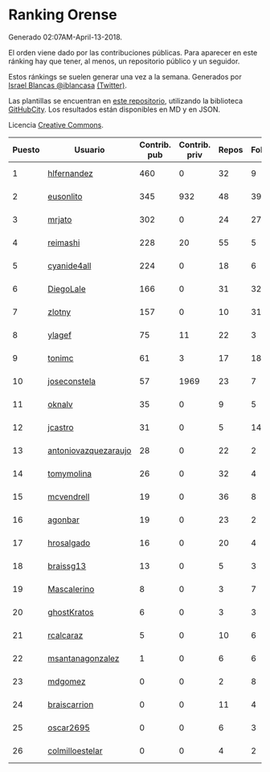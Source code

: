 # Ranking Orense

Generado 02:07AM-April-13-2018.

El orden viene dado por las contribuciones públicas. Para aparecer en este ránking hay que tener, al menos, un repositorio público y un seguidor.

Estos ránkings se suelen generar una vez a la semana. Generados por [Israel Blancas @iblancasa](https://github.com/iblancasa/) [(Twitter)](https://twitter.com/iblancasa).

Las plantillas se encuentran en [este repositorio](https://github.com/iblancasa/GH-Spanish-Ranking), utilizando la biblioteca [GitHubCity](https://github.com/iblancasa/GitHubCity). Los resultados están disponibles en MD y en JSON.

Licencia [Creative Commons](https://creativecommons.org/licenses/by/4.0/).

| Puesto   |  Usuario  | Contrib. pub | Contrib. priv |Repos| Followers | Desde |  Avatar  |
|----------|-----------|--------------|---------------|-----|-----------|-------|----------|
|1|[hlfernandez](https://github.com/hlfernandez)|460|0|32|9|2013-01-31|![hlfernandez](https://avatars3.githubusercontent.com/u/3440230)|
|2|[eusonlito](https://github.com/eusonlito)|345|932|48|39|2011-03-01|![eusonlito](https://avatars2.githubusercontent.com/u/644551)|
|3|[mrjato](https://github.com/mrjato)|302|0|24|27|2013-01-31|![mrjato](https://avatars0.githubusercontent.com/u/3437005)|
|4|[reimashi](https://github.com/reimashi)|228|20|55|5|2013-11-16|![reimashi](https://avatars3.githubusercontent.com/u/5956659)|
|5|[cyanide4all](https://github.com/cyanide4all)|224|0|18|6|2015-10-13|![cyanide4all](https://avatars3.githubusercontent.com/u/15110109)|
|6|[DiegoLale](https://github.com/DiegoLale)|166|0|31|32|2014-01-07|![DiegoLale](https://avatars3.githubusercontent.com/u/6343725)|
|7|[zlotny](https://github.com/zlotny)|157|0|10|31|2013-12-10|![zlotny](https://avatars1.githubusercontent.com/u/6155245)|
|8|[ylagef](https://github.com/ylagef)|75|11|22|3|2015-11-24|![ylagef](https://avatars0.githubusercontent.com/u/16003702)|
|9|[tonimc](https://github.com/tonimc)|61|3|17|18|2011-04-25|![tonimc](https://avatars2.githubusercontent.com/u/750002)|
|10|[joseconstela](https://github.com/joseconstela)|57|1969|23|7|2014-01-13|![joseconstela](https://avatars0.githubusercontent.com/u/6388629)|
|11|[oknalv](https://github.com/oknalv)|35|0|9|5|2014-12-05|![oknalv](https://avatars0.githubusercontent.com/u/10089519)|
|12|[jcastro](https://github.com/jcastro)|31|0|5|14|2010-01-26|![jcastro](https://avatars0.githubusercontent.com/u/190036)|
|13|[antoniovazquezaraujo](https://github.com/antoniovazquezaraujo)|28|0|22|2|2011-08-17|![antoniovazquezaraujo](https://avatars0.githubusercontent.com/u/987077)|
|14|[tomymolina](https://github.com/tomymolina)|26|0|32|4|2012-01-06|![tomymolina](https://avatars2.githubusercontent.com/u/1309445)|
|15|[mcvendrell](https://github.com/mcvendrell)|19|0|36|8|2012-06-18|![mcvendrell](https://avatars1.githubusercontent.com/u/1863001)|
|16|[agonbar](https://github.com/agonbar)|19|0|23|2|2012-03-19|![agonbar](https://avatars1.githubusercontent.com/u/1553211)|
|17|[hrosalgado](https://github.com/hrosalgado)|16|0|20|4|2014-11-24|![hrosalgado](https://avatars2.githubusercontent.com/u/9938772)|
|18|[braissg13](https://github.com/braissg13)|13|0|5|3|2016-11-03|![braissg13](https://avatars3.githubusercontent.com/u/23237528)|
|19|[Mascalerino](https://github.com/Mascalerino)|8|0|3|7|2014-12-05|![Mascalerino](https://avatars0.githubusercontent.com/u/10086067)|
|20|[ghostKratos](https://github.com/ghostKratos)|6|0|3|3|2012-03-02|![ghostKratos](https://avatars0.githubusercontent.com/u/1493473)|
|21|[rcalcaraz](https://github.com/rcalcaraz)|5|0|10|6|2013-10-24|![rcalcaraz](https://avatars3.githubusercontent.com/u/5764920)|
|22|[msantanagonzalez](https://github.com/msantanagonzalez)|1|0|6|6|2014-09-22|![msantanagonzalez](https://avatars2.githubusercontent.com/u/8866635)|
|23|[mdgomez](https://github.com/mdgomez)|0|0|2|8|2014-11-26|![mdgomez](https://avatars1.githubusercontent.com/u/9967701)|
|24|[braiscarrion](https://github.com/braiscarrion)|0|0|11|4|2013-12-29|![braiscarrion](https://avatars0.githubusercontent.com/u/6281857)|
|25|[oscar2695](https://github.com/oscar2695)|0|0|6|3|2013-10-24|![oscar2695](https://avatars0.githubusercontent.com/u/5764349)|
|26|[colmilloestelar](https://github.com/colmilloestelar)|0|0|4|2|2015-10-13|![colmilloestelar](https://avatars3.githubusercontent.com/u/15110085)|
